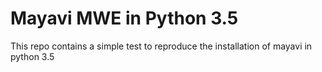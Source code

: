 # Mayavi MWE in Python 3.5

This repo contains a simple test to reproduce the installation of mayavi in python 3.5
